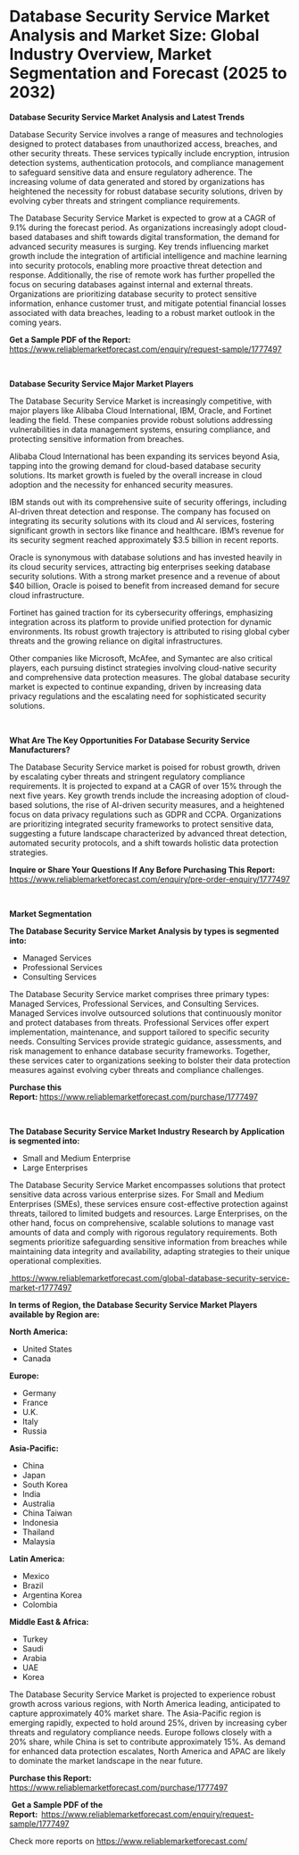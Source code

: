<p><h1>Database Security Service Market Analysis and Market Size: Global Industry Overview, Market Segmentation and Forecast (2025 to 2032)</h1></p><p><strong>Database Security Service Market Analysis and Latest Trends</strong></p>
<p><p>Database Security Service involves a range of measures and technologies designed to protect databases from unauthorized access, breaches, and other security threats. These services typically include encryption, intrusion detection systems, authentication protocols, and compliance management to safeguard sensitive data and ensure regulatory adherence. The increasing volume of data generated and stored by organizations has heightened the necessity for robust database security solutions, driven by evolving cyber threats and stringent compliance requirements.</p><p>The Database Security Service Market is expected to grow at a CAGR of 9.1% during the forecast period. As organizations increasingly adopt cloud-based databases and shift towards digital transformation, the demand for advanced security measures is surging. Key trends influencing market growth include the integration of artificial intelligence and machine learning into security protocols, enabling more proactive threat detection and response. Additionally, the rise of remote work has further propelled the focus on securing databases against internal and external threats. Organizations are prioritizing database security to protect sensitive information, enhance customer trust, and mitigate potential financial losses associated with data breaches, leading to a robust market outlook in the coming years.</p></p>
<p><strong>Get a Sample PDF of the Report:&nbsp;</strong> <a href="https://www.reliablemarketforecast.com/enquiry/request-sample/1777497?utm_campaign=3225&utm_medium=2&utm_source=Github&utm_content=ia&utm_term=11032025&utm_id=database-security-service">https://www.reliablemarketforecast.com/enquiry/request-sample/1777497</a></p>
<p>&nbsp;</p>
<p><strong>Database Security Service Major Market Players</strong></p>
<p><p>The Database Security Service Market is increasingly competitive, with major players like Alibaba Cloud International, IBM, Oracle, and Fortinet leading the field. These companies provide robust solutions addressing vulnerabilities in data management systems, ensuring compliance, and protecting sensitive information from breaches.</p><p>Alibaba Cloud International has been expanding its services beyond Asia, tapping into the growing demand for cloud-based database security solutions. Its market growth is fueled by the overall increase in cloud adoption and the necessity for enhanced security measures.</p><p>IBM stands out with its comprehensive suite of security offerings, including AI-driven threat detection and response. The company has focused on integrating its security solutions with its cloud and AI services, fostering significant growth in sectors like finance and healthcare. IBM’s revenue for its security segment reached approximately $3.5 billion in recent reports.</p><p>Oracle is synonymous with database solutions and has invested heavily in its cloud security services, attracting big enterprises seeking database security solutions. With a strong market presence and a revenue of about $40 billion, Oracle is poised to benefit from increased demand for secure cloud infrastructure.</p><p>Fortinet has gained traction for its cybersecurity offerings, emphasizing integration across its platform to provide unified protection for dynamic environments. Its robust growth trajectory is attributed to rising global cyber threats and the growing reliance on digital infrastructures.</p><p>Other companies like Microsoft, McAfee, and Symantec are also critical players, each pursuing distinct strategies involving cloud-native security and comprehensive data protection measures. The global database security market is expected to continue expanding, driven by increasing data privacy regulations and the escalating need for sophisticated security solutions.</p></p>
<p>&nbsp;</p>
<p><strong>What Are The Key Opportunities For Database Security Service Manufacturers?</strong></p>
<p><p>The Database Security Service market is poised for robust growth, driven by escalating cyber threats and stringent regulatory compliance requirements. It is projected to expand at a CAGR of over 15% through the next five years. Key growth trends include the increasing adoption of cloud-based solutions, the rise of AI-driven security measures, and a heightened focus on data privacy regulations such as GDPR and CCPA. Organizations are prioritizing integrated security frameworks to protect sensitive data, suggesting a future landscape characterized by advanced threat detection, automated security protocols, and a shift towards holistic data protection strategies.</p></p>
<p><strong>Inquire or Share Your Questions If Any Before Purchasing This Report:</strong> <a href="https://www.reliablemarketforecast.com/enquiry/pre-order-enquiry/1777497?utm_campaign=3225&utm_medium=2&utm_source=Github&utm_content=ia&utm_term=11032025&utm_id=database-security-service">https://www.reliablemarketforecast.com/enquiry/pre-order-enquiry/1777497</a></p>
<p>&nbsp;</p>
<p><strong>Market Segmentation</strong></p>
<p><strong>The Database Security Service Market Analysis by types is segmented into:</strong></p>
<p><ul><li>Managed Services</li><li>Professional Services</li><li>Consulting Services</li></ul></p>
<p><p>The Database Security Service market comprises three primary types: Managed Services, Professional Services, and Consulting Services. Managed Services involve outsourced solutions that continuously monitor and protect databases from threats. Professional Services offer expert implementation, maintenance, and support tailored to specific security needs. Consulting Services provide strategic guidance, assessments, and risk management to enhance database security frameworks. Together, these services cater to organizations seeking to bolster their data protection measures against evolving cyber threats and compliance challenges.</p></p>
<p><strong>Purchase this Report:&nbsp;</strong><a href="https://www.reliablemarketforecast.com/purchase/1777497?utm_campaign=3225&utm_medium=2&utm_source=Github&utm_content=ia&utm_term=11032025&utm_id=database-security-service">https://www.reliablemarketforecast.com/purchase/1777497</a></p>
<p>&nbsp;</p>
<p><strong>The Database Security Service Market Industry Research by Application is segmented into:</strong></p>
<p><ul><li>Small and Medium Enterprise</li><li>Large Enterprises</li></ul></p>
<p><p>The Database Security Service Market encompasses solutions that protect sensitive data across various enterprise sizes. For Small and Medium Enterprises (SMEs), these services ensure cost-effective protection against threats, tailored to limited budgets and resources. Large Enterprises, on the other hand, focus on comprehensive, scalable solutions to manage vast amounts of data and comply with rigorous regulatory requirements. Both segments prioritize safeguarding sensitive information from breaches while maintaining data integrity and availability, adapting strategies to their unique operational complexities.</p></p>
<p><a href="https://www.reliablemarketforecast.com/global-database-security-service-market-r1777497?utm_campaign=3225&utm_medium=2&utm_source=Github&utm_content=ia&utm_term=11032025&utm_id=database-security-service">&nbsp;https://www.reliablemarketforecast.com/global-database-security-service-market-r1777497</a></p>
<p><strong>In terms of Region, the Database Security Service Market Players available by Region are:</strong></p>
<p>
    <p> <strong> North America: </strong>
        <ul>
            <li>United States</li>
            <li>Canada</li>
        </ul>
        </p> 
    <p> <strong> Europe: </strong>
        <ul>
            <li>Germany</li>
            <li>France</li>
            <li>U.K.</li>
            <li>Italy</li>
            <li>Russia</li>
        </ul>
        </p> 
    <p> <strong> Asia-Pacific: </strong>
        <ul>
            <li>China</li>
            <li>Japan</li>
            <li>South Korea</li>
            <li>India</li>
            <li>Australia</li>
            <li>China Taiwan</li>
            <li>Indonesia</li>
            <li>Thailand</li>
            <li>Malaysia</li>
        </ul>
        </p> 
    <p> <strong> Latin America: </strong>
        <ul>
            <li>Mexico</li>
            <li>Brazil</li>
            <li>Argentina Korea</li>
            <li>Colombia</li>
        </ul>
        </p> 
    <p> <strong> Middle East & Africa: </strong>
        <ul>
            <li>Turkey</li>
            <li>Saudi</li>
            <li>Arabia</li>
            <li>UAE</li>
            <li>Korea</li>
        </ul>
    </p>
    </p>
<p><p>The Database Security Service Market is projected to experience robust growth across various regions, with North America leading, anticipated to capture approximately 40% market share. The Asia-Pacific region is emerging rapidly, expected to hold around 25%, driven by increasing cyber threats and regulatory compliance needs. Europe follows closely with a 20% share, while China is set to contribute approximately 15%. As demand for enhanced data protection escalates, North America and APAC are likely to dominate the market landscape in the near future.</p></p>
<p><strong>Purchase this Report: </strong><a href="https://www.reliablemarketforecast.com/purchase/1777497?utm_campaign=3225&utm_medium=2&utm_source=Github&utm_content=ia&utm_term=11032025&utm_id=database-security-service">https://www.reliablemarketforecast.com/purchase/1777497</a></p>
<p>&nbsp;<strong>Get a Sample PDF of the Report:&nbsp;&nbsp;</strong><a href="https://www.reliablemarketforecast.com/enquiry/request-sample/1777497?utm_campaign=3225&utm_medium=2&utm_source=Github&utm_content=ia&utm_term=11032025&utm_id=database-security-service">https://www.reliablemarketforecast.com/enquiry/request-sample/1777497</a></p>
<p><strong></strong></p>
<p>Check more reports on <a href="https://www.reliablemarketforecast.com/?utm_campaign=3225&utm_medium=2&utm_source=Github&utm_content=ia&utm_term=11032025&utm_id=database-security-service">https://www.reliablemarketforecast.com/</a></p>